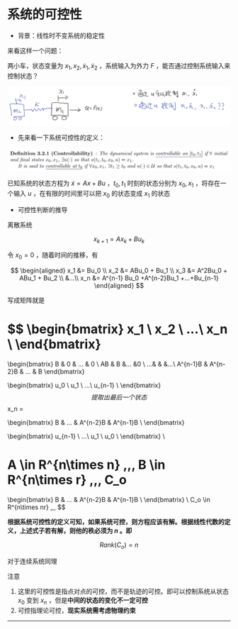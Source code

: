 # 系统的可控性

- 背景：线性时不变系统的稳定性

来看这样一个问题：

两小车，状态变量为 $x_1, x_2,\dot x_1, \dot x_2$ ，系统输入为外力 $F$ ，能否通过控制系统输入来控制状态？

![df27d89a-c534-408b-8209-88391d906e20](images/df27d89a-c534-408b-8209-88391d906e20.png)

- 先来看一下系统可控性的定义：

![ed2aa32b-a82a-4e93-a27b-c2f0e1ed6595](images/ed2aa32b-a82a-4e93-a27b-c2f0e1ed6595.png)

已知系统的状态方程为 $\dot x = Ax+Bu$ ，$t_0, t_1$ 时刻的状态分别为 $x_0,x_1$ ，将存在一个输入 $u$ ，在有限的时间里可以把 $x_0$ 的状态变成 $x_1$ 的状态

- 可控性判断的推导

离散系统

$$
x_{k+1} = Ax_k+Bu_k
$$

令 $x_0 = 0$ ，随着时间的推移，有

$$
\begin{aligned}
x_1 &= Bu_0 \\
x_2 &= ABu_0 + Bu_1 \\
x_3 &= A^2Bu_0 + ABu_1 + Bu_2 \\
&...\\
x_n &= A^{n-1} Bu_0 +A^{n-2}Bu_1 +...+Bu_{n-1}
\end{aligned}
$$

写成矩阵就是

$$
\begin{bmatrix}
x_1 \\
x_2 \\
...\\
x_n \\
\end{bmatrix}
= 
\begin{bmatrix}
B & 0 & ... & 0 \\
AB & B &... &0 \\
...& & &...\\
A^{n-1}B & A^{n-2}B & ... & B
\end{bmatrix}

\begin{bmatrix}
u_0 \\
u_1 \\
...\\
u_{n-1} \\
\end{bmatrix}
$$
提取出最后一个状态
$$
x_n =

\begin{bmatrix}
B & ... & A^{n-2}B & A^{n-1}B \\
\end{bmatrix}

\begin{bmatrix}
u_{n-1} \\
...\\
u_1 \\
u_0 \\
\end{bmatrix} \\

A \in R^{n\times n} ,\,\,
B \in R^{n\times r} ,\,\,
C_o 
= 
\begin{bmatrix}
B & ... & A^{n-2}B & A^{n-1}B \\
\end{bmatrix}  \\
C_o \in R^{n\times nr} ,\,\,
$$

**根据系统可控性的定义可知，如果系统可控，则方程应该有解。根据线性代数的定义，上述式子若有解，则他的秩必须为 $n$ 。即**

$$
Rank(C_o) = n
$$

对于连续系统同理

注意

1. 这里的可控性是指点对点的可控，而不是轨迹的可控。即可以控制系统从状态 $x_0$ 变到 $x_n$ ，但是**中间的状态的变化不一定可控**
2. 可控指理论可控，**现实系统需考虑物理约束**

---



















